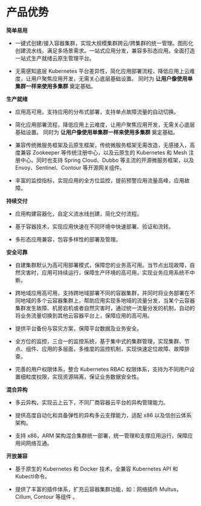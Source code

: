# 产品优势

**简单易用**

- 一键式创建/接入容器集群，实现大规模集群跨云/跨集群的统一管理。图形化创建流水线，满足多场景需求。一站式应用分发，兼容多形态应用。全面打造一站式生产就绪云原生管理平台。

- 无需感知底层 Kubernetes 平台差异性，简化应用部署流程，降低应用上云难度，让用户聚焦应用开发，无需关心底层基础设置。 同时为 **让用户像使用单集群一样来使用多集群** 奠定基础。

**生产就绪**

- 应用高可用，支持应用的分布式部署，支持单点故障流量的自动切换。

- 简化应用部署流程，降低应用上云难度，让用户聚焦应用开发，无需关心底层基础设置。 同时为 **让用户像使用单集群一样来使用多集群** 奠定基础。

- 兼容传统微服务框架及云原生框架，传统微服务框架无需改造，无感接入，高度兼容 Zookeeper 等传统注册中心，以及云原生的 Kubernetes 和 Mesh 注册中心。同时也支持 Spring Cloud、Dubbo 等主流的开源微服务框架，以及 Envoy、Sentinel、Contour 等开源网关组件。

- 丰富的监控指标，实现应用的全方位监控，提前预警应用流量高峰，应用故障。

**持续交付**

- 应用构建容器化，自定义流水线创建，简化交付流程。

- 基于容器技术，实现应用快速在不同环境中快速部署、验证和流转。

- 多形态应用兼容，包容多样性的部署及管理。

**安全可靠**

- 自建集群默认为高可用部署模式，保障您的业务高可用。当节点出现故障，自然灾害时，应用可持续运行，保障生产环境的高可用，实现业务应用系统不中断。

- 跨地域应用高可用，支持跨地域部署不同的容器集群，并同时将业务部署在不同地域的多个云容器集群上，帮助应用实现多地域的流量分发，当某个云容器集群发生故障、机房宕机或者自然灾害时，通过统一流量分发的机制，自动的将业务流量切换到其他云容器平台上，保障应用的高可用。

- 提供平台备份与容灾方案，保障平台数据及业务安全。

- 全方位的监控，三合一的监控系统，基于集中式的集群管理，实现集群、节点、组件、应用的多层面，多维度的监控机制，实现快速定位故障、故障排查。

- 完善的用户权限体系，整合 Kubernetes RBAC 权限体系，支持为不同用户设置细粒度权限，实现资源隔离，保证业务数据安全性。

**混合异构**

- 多云异构，实现云上云下，不同厂商容器云平台的异构管理能力。

- 提供高度自动化和具备弹性的异构多云支撑能力，适配 x86 以及信创云体系架构。

- 支持 x86，ARM 架构混合集群统一部署，统一管理和支撑应用运行，保障应用间网络互通。

**开放兼容**

- 基于原生的 Kubernetes 和 Docker 技术，全兼容 Kubernetes API 和 Kubectl命令。

- 提供了丰富的插件体系，扩充云容器集群功能，如：网络插件 Multus，Cillum, Contour 等组件 。


